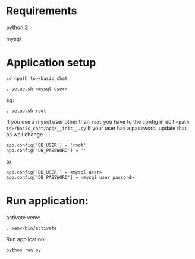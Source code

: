 # Requirements

python 2

mysql


# Application setup

`cd <path to>/basic_chat`

`. setup.sh <mysql user>`

eg:

`. setup.sh root`

If you use a mysql user other than `root` you have to the config in edit `<path to>/basic_chat/app/__init__.py`
If your user has a password, update that as well
change

```
app.config['DB_USER'] = 'root'
app.config['DB_PASSWORD'] = ''
```

to

```
app.config['DB_USER'] = <mysql user>
app.config['DB_PASSWORD'] = <mysql user passord>
```

# Run application:

activate venv:

```
. venv/bin/activate
```

Run application:

```
python run.py
```

